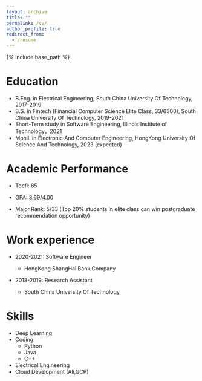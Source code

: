 ```yaml
---
layout: archive
title: ""
permalink: /cv/
author_profile: true
redirect_from:
  - /resume
---
```


{% include base_path %}

Education
======
* B.Eng. in Electrical Engineering, South China University Of Technology, 2017-2019
* B.S. in Fintech (Financial Computer Science Elite Class, 33/6300), South China University Of Technology, 2019-2021
* Short-Term study in Software Engineering, Illinois Institute of Technology，2021
* Mphil. in Electronic And Computer Engineering, HongKong University Of Science And Technology, 2023 (expected)


Academic Performance
======
* Toefl: 85

* GPA: 3.69/4.00 

* Major Rank: 5/33  (Top 20% students in elite class can win postgraduate recommendation opportunity)


Work experience
======
* 2020-2021: Software Engineer 
  * HongKong ShangHai Bank Company

* 2018-2019: Research Assistant
  * South China University Of Technology

  
Skills
======
* Deep Learning
* Coding
  * Python
  * Java
  * C++
* Electrical Engineering
* Cloud Development (Ali,GCP)





